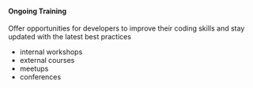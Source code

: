 #### Ongoing Training

Offer opportunities for developers to improve their coding skills
and stay updated with the latest best practices

- internal workshops
- external courses
- meetups
- conferences


<aside class="notes">
</aside>
